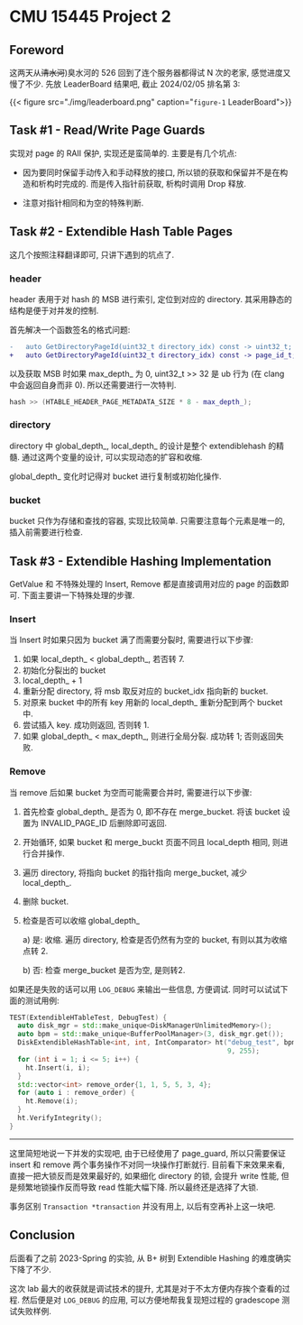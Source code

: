 # CMU 15445 Project 2


<!--more-->

## Foreword

这两天从~~清水河~~\)臭水河的 526 回到了连个服务器都得试 N 次的老家, 感觉进度又慢了不少. 先放 LeaderBoard 结果吧, 截止 2024/02/05 排名第 3:

{{< figure src="./img/leaderboard.png" caption="`figure-1` LeaderBoard">}}

## Task #1 - Read/Write Page Guards

实现对 page 的 RAII 保护, 实现还是蛮简单的. 主要是有几个坑点:

- 因为要同时保留手动传入和手动释放的接口, 所以锁的获取和保留并不是在构造和析构时完成的. 而是传入指针前获取, 析构时调用 Drop 释放.

- 注意对指针相同和为空的特殊判断.

## Task #2 - Extendible Hash Table Pages

这几个按照注释翻译即可, 只讲下遇到的坑点了.

### header

header 表用于对 hash 的 MSB 进行索引, 定位到对应的 directory. 其采用静态的结构是便于对并发的控制.

首先解决一个函数签名的格式问题:

```diff
-   auto GetDirectoryPageId(uint32_t directory_idx) const -> uint32_t;
+   auto GetDirectoryPageId(uint32_t directory_idx) const -> page_id_t;
```

以及获取 MSB 时如果 max_depth_ 为 0, uint32_t >> 32 是 ub 行为 (在 clang 中会返回自身而非 0). 所以还需要进行一次特判.
```cpp
hash >> (HTABLE_HEADER_PAGE_METADATA_SIZE * 8 - max_depth_);
```

### directory

directory 中 global_depth_, local_depth_ 的设计是整个 extendiblehash 的精髓. 通过这两个变量的设计, 可以实现动态的扩容和收缩.

global_depth_ 变化时记得对 bucket 进行复制或初始化操作.

### bucket

bucket 只作为存储和查找的容器, 实现比较简单. 只需要注意每个元素是唯一的, 插入前需要进行检查.

## Task #3 - Extendible Hashing Implementation

GetValue 和 不特殊处理的 Insert, Remove 都是直接调用对应的 page 的函数即可. 下面主要讲一下特殊处理的步骤.

### Insert

当 Insert 时如果只因为 bucket 满了而需要分裂时, 需要进行以下步骤:

1. 如果 local_depth_ < global_depth_, 若否转 7.
2. 初始化分裂出的 bucket
3. local_depth_ + 1
4. 重新分配 directory, 将 msb 取反对应的 bucket_idx 指向新的 bucket.
5. 对原来 bucket 中的所有 key 用新的 local_depth_ 重新分配到两个 bucket 中.
6. 尝试插入 key. 成功则返回, 否则转 1.
7. 如果 global_depth_ < max_depth_, 则进行全局分裂. 成功转 1; 否则返回失败.

### Remove

当 remove 后如果 bucket 为空而可能需要合并时, 需要进行以下步骤:

1. 首先检查 global_depth_ 是否为 0, 即不存在 merge_bucket. 将该 bucket 设置为 INVALID_PAGE_ID 后删除即可返回.
2. 开始循环, 如果 bucket 和 merge_buckt 页面不同且 local_depth 相同, 则进行合并操作.
3. 遍历 directory, 将指向 bucket 的指针指向 merge_bucket, 减少 local_depth_.
4. 删除 bucket.
5. 检查是否可以收缩 global_depth_

    a) 是: 收缩. 遍历 directory, 检查是否仍然有为空的 bucket, 有则以其为收缩点转 2.

    b) 否: 检查 merge_bucket 是否为空, 是则转2.

如果还是失败的话可以用 `LOG_DEBUG` 来输出一些信息, 方便调试. 同时可以试试下面的测试用例:

```cpp
TEST(ExtendibleHTableTest, DebugTest) {
  auto disk_mgr = std::make_unique<DiskManagerUnlimitedMemory>();
  auto bpm = std::make_unique<BufferPoolManager>(3, disk_mgr.get());
  DiskExtendibleHashTable<int, int, IntComparator> ht("debug_test", bpm.get(), IntComparator(), HashFunction<int>(), 9,
                                                      9, 255);
  for (int i = 1; i <= 5; i++) {
    ht.Insert(i, i);
  }
  std::vector<int> remove_order{1, 1, 5, 5, 3, 4};
  for (auto i : remove_order) {
    ht.Remove(i);
  }
  ht.VerifyIntegrity();
}
```

---
这里简短地说一下并发的实现吧, 由于已经使用了 page_guard, 所以只需要保证 insert 和 remove 两个事务操作不对同一块操作打断就行. 目前看下来效果来看, 直接一把大锁反而是效果最好的, 如果细化 directory 的锁, 会提升 write 性能, 但是频繁地锁操作反而导致 read 性能大幅下降. 所以最终还是选择了大锁.

事务区别 `Transaction *transaction` 并没有用上, 以后有空再补上这一块吧.

## Conclusion

后面看了之前 2023-Spring 的实验, 从 B+ 树到 Extendible Hashing 的难度确实下降了不少.

这次 lab 最大的收获就是调试技术的提升, 尤其是对于不太方便内存挨个查看的过程. 然后便是对 `LOG_DEBUG` 的应用, 可以方便地帮我复现短过程的 gradescope 测试失败样例.
